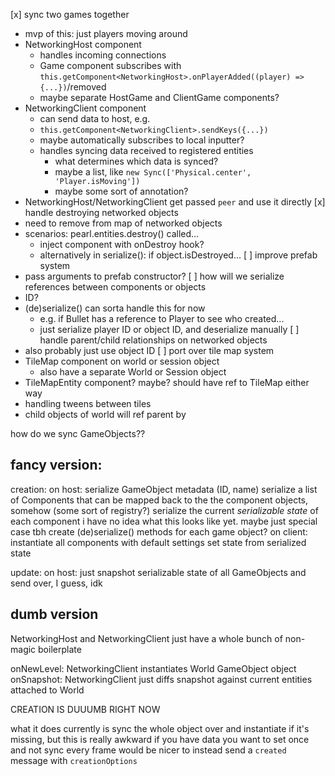 [x] sync two games together
  - mvp of this: just players moving around
  - NetworkingHost component
    - handles incoming connections
    - Game component subscribes with `this.getComponent<NetworkingHost>.onPlayerAdded((player) => {...})`/removed
    - maybe separate HostGame and ClientGame components?
  - NetworkingClient component
    - can send data to host, e.g.
    - `this.getComponent<NetworkingClient>.sendKeys({...})`
    - maybe automatically subscribes to local inputter?
    - handles syncing data received to registered entities
      - what determines which data is synced?
      - maybe a list, like `new Sync(['Physical.center', 'Player.isMoving'])`
      - maybe some sort of annotation?
  - NetworkingHost/NetworkingClient get passed `peer` and use it directly
[x] handle destroying networked objects
  - need to remove from map of networked objects
  - scenarios: pearl.entities.destroy() called...
    - inject component with onDestroy hook?
    - alternatively in serialize(): if object.isDestroyed...
[ ] improve prefab system
  - pass arguments to prefab constructor?
[ ] how will we serialize references between components or objects
  - ID?
  - (de)serialize() can sorta handle this for now
    - e.g. if Bullet has a reference to Player to see who created...
    - just serialize player ID or object ID, and deserialize manually
[ ] handle parent/child relationships on networked objects
  - also probably just use object ID
[ ] port over tile map system
  - TileMap component on world or session object
    - also have a separate World or Session object
  - TileMapEntity component? maybe? should have ref to TileMap either way
  - handling tweens between tiles
  - child objects of world will ref parent by 

how do we sync GameObjects??

## fancy version:

creation:
  on host:
    serialize GameObject metadata (ID, name)
    serialize a list of Components that can be mapped back to the the component objects, somehow (some sort of registry?)
    serialize the current *serializable state* of each component
      i have no idea what this looks like yet. maybe just special case tbh
      create (de)serialize() methods for each game object?
  on client:
    instantiate all components with default settings
    set state from serialized state

update:
  on host:
    just snapshot serializable state of all GameObjects and send over, I guess, idk

## dumb version

NetworkingHost and NetworkingClient just have a whole bunch of non-magic boilerplate

onNewLevel:
  NetworkingClient instantiates World GameObject object
onSnapshot:
  NetworkingClient just diffs snapshot against current entities attached to World


CREATION IS DUUUMB RIGHT NOW

what it does currently is sync the whole object over and instantiate if it's missing, but this is really awkward if you have data you want to set once and not sync every frame
would be nicer to instead send a `created` message with `creationOptions`